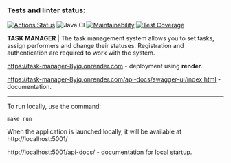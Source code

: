 ### Tests and linter status:
[![Actions Status](https://github.com/a-oselkov/java-project-73/workflows/hexlet-check/badge.svg)](https://github.com/a-oselkov/java-project-73/actions)
![Java CI](https://github.com/a-oselkov/java-project-73/actions/workflows/Java-CI.yml/badge.svg)
[![Maintainability](https://api.codeclimate.com/v1/badges/ac87fdb9caec56dfac5b/maintainability)](https://codeclimate.com/github/a-oselkov/java-project-73/maintainability)
[![Test Coverage](https://api.codeclimate.com/v1/badges/ac87fdb9caec56dfac5b/test_coverage)](https://codeclimate.com/github/a-oselkov/java-project-73/test_coverage)

**TASK MANAGER** | The task management system allows you to set tasks, assign performers and change their statuses. Registration and authentication are required to work with the system.

https://task-manager-8yjq.onrender.com - deployment using **render**.

https://task-manager-8yjq.onrender.com/api-docs/swagger-ui/index.html - documentation.

___
To run locally, use the command:
```
make run
```

When the application is launched locally, it will be available at http://localhost:5001/

http://localhost:5001/api-docs/ - documentation for local startup.

